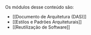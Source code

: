 Os módulos desse conteúdo são:

- [[Documento de Arquitetura (DAS)]]
- [[Estilos e Padrões Arquiteturais]]
- [[Reutilização de Software]]